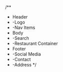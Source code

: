 /**
 * Header
 * -Logo
 * -Nav Items
 * Body
 * -Search
 * -Restaurant Container
 * Footer
 * -Social Media
 * -Contact
 * -Address
 */
